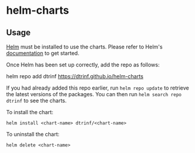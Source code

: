 # helm-charts

## Usage

[Helm](https://helm.sh) must be installed to use the charts. Please refer to
Helm's [documentation](https://helm.sh/docs) to get started.

Once Helm has been set up correctly, add the repo as follows:

  helm repo add dtrinf https://dtrinf.github.io/helm-charts

If you had already added this repo earlier, run `helm repo update` to retrieve
the latest versions of the packages.  You can then run `helm search repo
dtrinf` to see the charts.

To install the <chart-name> chart:

    helm install <chart-name> dtrinf/<chart-name>

To uninstall the chart:

    helm delete <chart-name>


